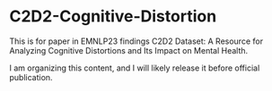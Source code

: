 # C2D2-Cognitive-Distortion
This is for paper in EMNLP23 findings C2D2 Dataset: A Resource for Analyzing Cognitive Distortions and Its Impact on Mental Health.

I am organizing this content, and I will likely release it before official publication.
